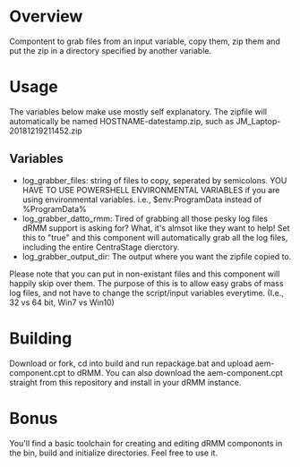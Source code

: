 # Overview #
Compontent to grab files from an input variable, copy them, zip them and put the zip in a directory specified by another variable.

# Usage #
The variables below make use mostly self explanatory. The zipfile will automatically be named HOSTNAME-datestamp.zip, such as JM_Laptop-20181219211452.zip

## Variables
* log_grabber_files: string of files to copy, seperated by semicolons. YOU HAVE TO USE POWERSHELL ENVIRONMENTAL VARIABLES if you are using environmental variables. i.e., $env:ProgramData instead of %ProgramData%
* log_grabber_datto_rmm: Tired of grabbing all those pesky log files dRMM support is asking for? What, it's almsot like they want to help! Set this to "true" and this component will automatically grab all the log files, including the entire CentraStage dierctory.
* log_grabber_output_dir: The output where you want the zipfile copied to. 

Please note that you can put in non-existant files and this component will happily skip over them. The purpose of this is to allow easy grabs of mass log files, and not have to change the script/input variables everytime. (I.e., 32 vs 64 bit, Win7 vs Win10)

# Building #
Download or fork, cd into build and run repackage.bat and upload aem-component.cpt to dRMM. You can also download the aem-component.cpt straight from this repository and install in your dRMM instance.

# Bonus #
You'll find a basic toolchain for creating and editing dRMM compononts in the bin, build and initialize directories. Feel free to use it.